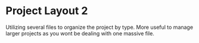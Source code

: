 # Project Layout 2

Utilizing several files to organize the project by type.
More useful to manage larger projects as you wont be dealing with one massive file.